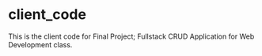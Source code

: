 # client_code
This is the client code for Final Project; Fullstack CRUD Application for Web Development class.
